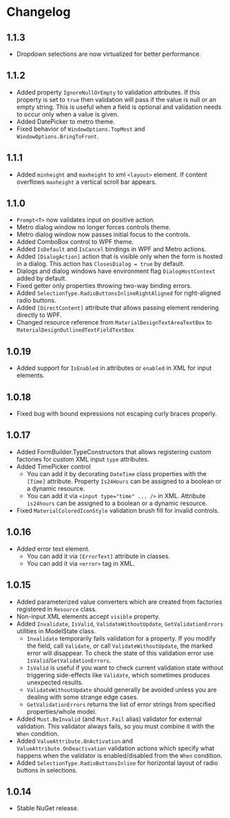 # Changelog

## 1.1.3

- Dropdown selections are now virtualized for better performance.

## 1.1.2

- Added property `IgnoreNullOrEmpty` to validation attributes. If this property is set to `true` then validation will pass if the value is null or an empty string. This is useful when a field is optional and validation needs to occur only when a value is given.
- Added DatePicker to metro theme.
- Fixed behavior of `WindowOptions.TopMost` and `WindowOptions.BringToFront`.

## 1.1.1

- Added `minheight` and `maxheight` to xml `<layout>` element. If content overflows `maxheight` a vertical scroll bar appears.

## 1.1.0

- `Prompt<T>` now validates input on positive action.
- Metro dialog window no longer forces controls theme.
- Metro dialog window now passes initial focus to the controls.
- Added ComboBox control to WPF theme.
- Added `IsDefault` and `IsCancel` bindings in WPF and Metro actions.
- Added `[DialogAction]` action that is visible only when the form is hosted in a dialog. This action has `ClosesDialog = true` by default.
- Dialogs and dialog windows have environment flag `DialogHostContext` added by default.
- Fixed getter only properties throwing two-way binding errors.
- Added `SelectionType.RadioButtonsInlineRightAligned` for right-aligned radio buttons.
- Added `[DirectContent]` attribute that allows passing element rendering directly to WPF.
- Changed resource reference from `MaterialDesignTextAreaTextBox` to `MaterialDesignOutlinedTextFieldTextBox`

## 1.0.19

- Added support for `IsEnabled` in attributes or `enabled` in XML for input elements.

## 1.0.18

- Fixed bug with bound expressions not escaping curly braces properly.

## 1.0.17

- Added FormBuilder.TypeConstructors that allows registering custom factories for custom XML input `type` attributes.
- Added TimePicker control
    - You can add it by decorating `DateTime` class properties with the `[Time]` attribute. Property `Is24Hours` can be assigned to a boolean or a dynamic resource.
    - You can add it via `<input type="time" ... />` in XML. Attribute `is24hours` can be assigned to a boolean or a dynamic resource.
- Fixed `MaterialColoredIconStyle` validation brush fill for invalid controls.

## 1.0.16

- Added error text element.
    - You can add it via `[ErrorText]` attribute in classes.
    - You can add it via `<error>` tag in XML.

## 1.0.15

- Added parameterized value converters which are created from factories registered in `Resource` class.
- Non-input XML elements accept `visible` property.
- Added `Invalidate`, `IsValid`, `ValidateWithoutUpdate`, `GetValidationErrors` utilities in ModelState class.
    - `Invalidate` temporarily fails validation for a property. If you modify the field, call `Validate`, or call `ValidateWithoutUpdate`, the marked error will disappear. To check the state of this validation error use `IsValid`/`GetValidationErrors`.
    - `IsValid` is useful if you want to check current validation state without triggering side-effects like `Validate`, which sometimes produces unexpected results.
    - `ValidateWithoutUpdate` should generally be avoided unless you are dealing with some strange edge cases.
    - `GetValidationErrors` returns the list of error strings from specified properties/whole model.
- Added `Must.BeInvalid` (and `Must.Fail` alias) validator for external validation. This validator always fails, so you must combine it with the `When` condition.
- Added `ValueAttribute.OnActivation` and `ValueAttribute.OnDeactivation` validation actions which specify what happens when the validator is enabled/disabled from the `When` condition.
- Added `SelectionType.RadioButtonsInline` for horizontal layout of radio buttons in selections.

## 1.0.14

- Stable NuGet release.
